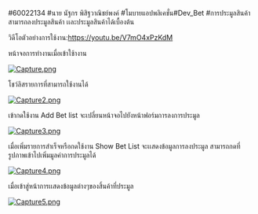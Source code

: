 #60022134
#นาย นัฐกร พิสิฐวาณิชย์พงค์
#โมบายแอปพลิเคชั่น#Dev_Bet
#การประมูลสินค้า สามารถลงประมูลสินค้า เเละประมูลสินค้าได้เบื้องต้น

วิดีโอตัวอย่างการใช้งาน:https://youtu.be/V7mO4xPzKdM

หน้าจอการทำงานเมื่อเข้าใช้างาน

[![Capture.png](https://i.postimg.cc/2yv23VcJ/Capture.png)](https://postimg.cc/9wmGnFjt)


โชว์ลิสรายการที่สามารถใช้งานได้


[![Capture2.png](https://i.postimg.cc/MHkYkz6Y/Capture2.png)](https://postimg.cc/475cVkhK)


เข้ากดใช้งาน Add Bet list จะเปลี่ยนหน้าจอไปยังหน้าฟอร์มการลงการประมูล


[![Capture3.png](https://i.postimg.cc/YqHxb2yr/Capture3.png)](https://postimg.cc/Rqgf0mBy)


เมื่อเพิ่มรายการสำเร็จหรือกดใช้งาน Show Bet List จะเเสดงข้อมูลการลงประมูล สามารถกดที่รูปภาพเข้าไปเพิ่มมูลค่าการประมูลได้


[![Capture4.png](https://i.postimg.cc/rFj5j1rj/Capture4.png)](https://postimg.cc/N5yyfrb2)


เมื่อเข้าสู่หน้าการเเสดงข้อมูลต่างๆของสิ้นค้าที่ประมูล


[![Capture5.png](https://i.postimg.cc/SxjYGwqQ/Capture5.png)](https://postimg.cc/LJKs9QnG)

